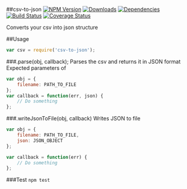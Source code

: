 ##csv-to-json
[![NPM Version](https://img.shields.io/npm/v/csv-to-json.svg)](https://npmjs.org/package/csv-to-json)
[![Downloads](https://img.shields.io/npm/dm/csv-to-json.svg)](https://npmjs.org/package/csv-to-json)
[![Dependencies](https://david-dm.org/alfredkam/bigData.svg)](https://david-dm.org/alfredkam/bigData)
[![Build Status](https://img.shields.io/travis/alfredkam/bigData.svg?branch=master)](https://travis-ci.org/alfredkam/bigData)
[![Coverage Status](https://coveralls.io/repos/alfredkam/bigData/badge.svg?branch=master)](https://coveralls.io/r/alfredkam/yakojs?branch=master)

Converts your csv into json structure

##Usage
```javascript
var csv = require('csv-to-json');
```
###.parse(obj, callback);
Parses the csv and returns it in JSON format
Expected parameters of
```javascript
var obj = {
    filename: PATH_TO_FILE
};
var callback = function(err, json) {
    // Do something
};
```

###.writeJsonToFile(obj, callback)
Writes JSON to file
```javascript
var obj = {
    filename: PATH_TO_FILE,
    json: JSON_OBJECT
};

var callback = function(err) {
    // Do something
};
```

###Test
```npm test```
